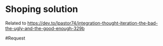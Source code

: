 # Shoping solution
Related to https://dev.to/lpastor74/integration-thought-iteration-the-bad-the-ugly-and-the-good-enough-329b

#Request
